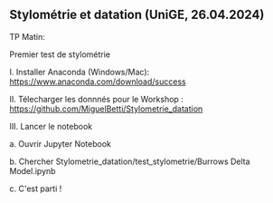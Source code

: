 ## Stylométrie et datation (UniGE, 26.04.2024)

TP Matin:

Premier test de stylométrie

I. Installer Anaconda (Windows/Mac): https://www.anaconda.com/download/success

II. Télecharger les donnnés pour le Workshop : https://github.com/MiguelBetti/Stylometrie_datation

III. Lancer le notebook

a. Ouvrir Jupyter Notebook

b. Chercher Stylometrie_datation/test_stylometrie/Burrows Delta Model.ipynb

c. C'est parti !